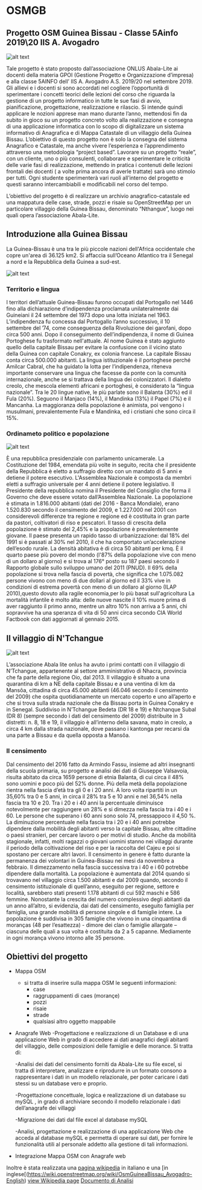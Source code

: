 # OSMGB
## Progetto OSM Guinea Bissau - Classe 5Ainfo 2019\20 IIS A. Avogadro

![alt text](https://lh3.googleusercontent.com/proxy/aZv2abD8zc3LshnpNT04uDNAy2S9xNbAVV9SIwlQhxc_7ULgIbdijxfQfjDEjDk8xXaGD-0-HFliRlI8yKaMjGAIuo3E9mjmo87xAx4_1siL)

Tale progetto è stato proposto  dall’associazione ONLUS Abala-Lite ai docenti della materia GPOI (Gestione Progetto e Organizzazione d’impresa) e alla  classe 5AINFO dell’ IIS A. Avogadro  A.S. 2019/20 nel settembre 2019.
Gli allievi e i docenti  si sono accordati nel cogliere l’opportunità di  sperimentare   i concetti teorici delle lezioni del corso che riguarda la gestione di un progetto informatico in tutte le sue fasi di avvio, pianificazione, progettazione, realizzazione e rilascio.
Si intende quindi applicare le nozioni apprese man mano durante l’anno,  mettendosi fin da subito in gioco su un progetto  concreto  volto alla realizzazione e consegna di una applicazione informatica con lo scopo di digitalizzare un sistema informativo di Anagrafica e di Mappa Catastale di un villaggio della Guinea Bissau. 
L’obiettivo di questo progetto non è  solo la consegna del sistema Anagrafico e Catastale, ma anche vivere l’esperienza e l’apprendimento attraverso una metodologia  “project based”.
Lavorare su un progetto “reale”, con un cliente, uno o più consulenti, collaborare e sperimentare le criticità delle varie fasi di realizzazione, mettendo in pratica  i contenuti delle lezioni frontali  dei docenti ( a volte prima ancora di averle trattate)  sarà uno stimolo per tutti.
Ogni studente sperimenterà vari  ruoli all’interno del progetto e questi saranno intercambiabili e modificabili nel corso del tempo.

L’obiettivo del progetto è di realizzare un archivio anagrafico-catastale ed una mappatura  delle case, strade, pozzi e risaie su OpenStreetMap  per un particolare villaggio della Guinea Bissau, denominato “Nthangue”, luogo nei quali opera l’associazione Abala-Lite.

## Introduzione alla Guinea Bissau
La Guinea-Bissau è una tra le più piccole nazioni dell'Africa occidentale che copre un'area di 36.125 km2. Si affaccia sull’Oceano Atlantico tra il Senegal a nord e la Repubblica della Guinea a sud-est.

![alt text](https://www.notiziegeopolitiche.net/wp-content/uploads/2018/01/IMG_4523.jpg)

### Territorio e lingua
I territori dell’attuale Guinea-Bissau furono occupati dal Portogallo nel 1446 fino alla dichiarazione d’indipendenza proclamata unilateralmente dai Guineiani il 24 settembre del 1973 dopo una lotta iniziata nel 1963. L’indipendenza fu concessa dal Portogallo l’anno successivo, il 10 settembre del ’74, come conseguenza della Rivoluzione dei garofani, dopo circa 500 anni.
Dopo il conseguimento dell’indipendenza, il nome di Guinea Portoghese fu trasformato nell'attuale. Al nome Guinea è stato  aggiunto quello della capitale Bissau per evitare la confusione con il vicino stato della Guinea con capitale Conakry, ex colonia francese. 
La capitale Bissau conta circa 500.000 abitanti.
La lingua istituzionale è il portoghese perché Amilcar Cabral, che ha guidato la lotta per l’indipendenza, riteneva importante conservare una lingua che facesse da ponte con la comunità internazionale, anche se si trattava della lingua dei colonizzatori. Il dialetto creolo, che mescola elementi africani e portoghesi, è considerato la “lingua nazionale”. Tra le 20 lingue native, le più parlate sono il Balanta (30%) ed il Fula (20%). Seguono il Manjaco (14%), il Mandinka (13%) il Papel (7%) e il Mancanha. La maggioranza della popolazione è animista, poi vengono i musulmani, prevalentemente Fula e Mandinka, ed i cristiani che sono circa il 15%.
### Ordinameto politico e popolazione

![alt text](https://www.sightsavers.it/wp-content/uploads/sites/4/2019/01/Sightsavers-family-in-Guinea-Bissau-1024x576.jpg)

È una repubblica presidenziale con parlamento unicamerale. La Costituzione del 1984, emendata più volte in seguito, recita che il presidente della Repubblica è eletto a suffragio diretto con un mandato di 5 anni e detiene il potere esecutivo. L'Assemblea Nazionale è composta da membri eletti a suffragio universale per 4 anni detiene il potere legislativo. Il Presidente della repubblica nomina il Presidente del Consiglio che forma il Governo che deve essere votato dall’Assemblea Nazionale.
La popolazione è stimata in 1.816.000 abitanti (dati del 2016 - Banca Mondiale), erano  1.520.830 secondo il censimento del 2009, e 1.227.000 nel 2001 con considerevoli differenze tra regione e regione ed è costituita in gran parte da pastori, coltivatori di riso e pescatori. Il tasso di crescita della popolazione è stimato del 2,45% e la popolazione è prevalentemente giovane. Il paese presenta un rapido tasso di urbanizzazione: dal 18% del 1991 si è passati al 30% nel 2010, il che ha comportato un’accelerazione dell’esodo rurale. La densità abitativa è di circa 50 abitanti per kmq. 
È il quarto paese più povero del mondo (l'87% della popolazione vive con meno di un dollaro al giorno) e si trova al 176° posto su 187 paesi secondo il Rapporto globale sullo sviluppo umano del 2011 (PNUD). Il 69% della popolazione si trova nella fascia di povertà, che significa che 1.075.082 persone vivono con meno di due dollari al giorno ed il 33% vive in condizioni di estrema povertà con meno di un dollaro al giorno (ILAP 2010),questo dovuto alla ragile economia,per lo più basat sull'agricoltura
La mortalità infantile è molto alta: delle nuove nascite il 10% muore prima di aver raggiunto il primo anno, mentre un altro 10% non arriva a 5 anni, chi sopravvive ha una speranza di vita di 50  anni circa secondo CIA World Factbook con dati aggiornati al gennaio 2015.

## Il villaggio di N'Tchangue

![alt text](https://lh3.googleusercontent.com/proxy/2k2aFHKFn9Njoz6xbRMssSKUDMByS9tjRk8gyVEI09_dh9T-LjDUajLMkjRB86IvRLIiaU541nVYpK-8QivSZh_gp7qFLmhPIf0PlFzgZJjA1Qkn_FbGelwY)

L’associazione Abala lite onlus ha avuto i primi contatti con il villaggio di N’Tchangue, appartenente al settore amministrativo di Nhacra,  provincia che fa parte della regione Oio, dal 2013.
Il villaggio è situato a una quarantina di km a NE della capitale Bissau e a una ventina di km da Mansôa, cittadina di circa 45.000 abitanti (46.046 secondo il censimento del 2009) che ospita quotidianamente un mercato coperto e uno all’aperto e che si trova sulla strada nazionale che da Bissau porta in Guinea Conakry e in Senegal.
Suddiviso in N’Tchangue Bedeta (DR 18 e 19) e Ntchanque Subal (DR 8) (sempre secondo i dati del censimento del 2009) distribuite in 3 distretti: n. 8, 18 e 19, il villaggio è all’interno della savana, mato in creolo, a circa 4 km dalla strada nazionale, dove passano i kantonga per recarsi da una parte a Bissau e da quella opposta a Mansôa.
### Il censimento
Dal censimento del 2016 fatto da Armindo Fassu, insieme ad altri insegnanti della scuola primaria, su progetto e analisi dei dati di Giuseppe Valsavoia, risulta abitato da circa 1659 persone di etnia Balanta, di cui circa il 48% sono uomini e poco più del 52% donne. Più della metà della popolazione rientra nella fascia d’età tra gli 0 e i 20 anni. A loro volta ripartiti in un 35,60% tra 0 e 5 anni,  in circa il 28% tra 5 e 10 anni e nel 36,54% nella fascia tra 10 e 20. Tra i 20 e i 40 anni la percentuale diminuisce notevolmente per raggiungere un 28% e si dimezza nella fascia tra i 40 e i 60. Le persone che superano i 60 anni sono solo 74, pressappoco il 4,50 %.  La diminuzione percentuale nella fascia tra i 20 e i 40 anni potrebbe dipendere  dalla mobilità degli abitanti verso la capitale Bissau, altre cittadine o paesi stranieri, per cercare lavoro o per motivi di studio. Anche da mobilità stagionale, infatti, molti ragazzi o giovani uomini stanno nei villaggi durante il periodo della coltivazione del riso e per la raccolta del Cajeu e poi si spostano per cercare altri lavori. Il censimento in genere è fatto durante la permanenza dei volontari in Guinea-Bissau nei mesi da novembre a febbraio. Il dimezzamento nella fascia successiva tra i 40 e i 60 potrebbe dipendere dalla mortalità. La popolazione è aumentata dal 2014 quando si trovavano nel villaggio circa 1.500 abitanti e dal 2009 quando, secondo il censimento istituzionale di quell’anno, eseguito per regione, settore e località, sarebbero stati presenti 1.178 abitanti di cui 592 maschi e 586 femmine. 
Nonostante la crescita del numero complessivo degli abitanti da un anno all’altro, si evidenzia, dai dati del censimento, eseguito famiglia per famiglia, una grande mobilità di persone singole e di famiglie intere.
La popolazione è suddivisa in 305 famiglie che vivono in una cinquantina di moranças  (48 per l’esattezza) - dimore dei clan o famiglie allargate – ciascuna delle quali a sua volta è costituita da 2 a 5 capanne. Mediamente in ogni morança vivono intorno alle 35 persone. 

## Obiettivi del progetto
- Mappa OSM
  - si tratta di inserire sulla mappa OSM le seguenti informazioni:
    - case
    - raggruppamenti di caes (morançe)
    - pozzi
    - risaie
    - strade
    - qualsiasi altro oggetto mappabile

- Anagrafe Web
  -Progettazione e realizzazione di un Database e di una applicazione Web in grado di accedere ai dati anagrafici degli abitanti del villaggio, delle composizioni delle famiglie e delle morance.
Si tratta di:


    -Analisi dei dati del censimento forniti da Abala-Lite su file excel, si tratta di interpretare, analizzare e riprodurre in un formato consono a rappresentare i dati in un modello relazionale, per poter caricare i dati stessi su un database vero e proprio.

    -Progettazione concettuale, logica e realizzazione di un database su mySQL , in grado di archiviare secondo il modello relazionale  i dati dell’anagrafe dei villaggi

    -Migrazione dei dati dal file excel al database mySQL

    -Analisi, progettazione e realizzazione di una applicazione Web che acceda al database mySQL e permetta di operare sui dati, per fornire le funzionalità utili al personale addetto alla gestione di tali informazioni.
    
- Integrazione Mappa OSM con Anagrafe web





Inoltre è stata realizzata una [pagina wikipedia](https://wiki.openstreetmap.org/wiki/OsmGuineaBissau_Avogadro) in italiano e una [in inglese[(https://wiki.openstreetmap.org/wiki/OsmGuineaBissau_Avogadro-English) 
<a href="https://wiki.openstreetmap.org/wiki/OsmGuineaBissau_Avogadro" target="_top"> view Wikipedia page</a>
[Documento di Analisi](https://trello.com/c/VZyXnDDh/114-documenti-di-analisi)
